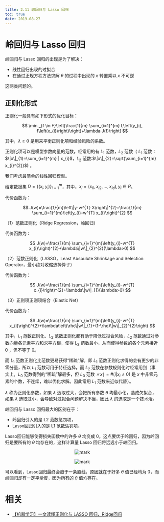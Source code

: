 ```yaml
---
title: 2.11 岭回归与 Lasso 回归
toc: true
date: 2019-08-27
---
```

# 岭回归与 Lasso 回归

岭回归与 Lasso 回归的出现是为了解决：

- 线性回归出现的过拟合
- 在通过正规方程方法求解 $\theta$ 的过程中出现的 $x$ 转置乘以 $x$ 不可逆

这两类问题的。


## 正则化形式

正则化一般具有如下形式的优化目标：

$$
\min _{f \in F}\left[\frac{1}{m} \sum_{i=1}^{m} L\left(y_{i}, f\left(x_{i}\right)\right)+\lambda J(f)\right]
$$


其中，$\lambda \geq 0$ 是用来平衡正则化项和经验风险的系数。

正则化项可以是模型参数向量的范数，经常用的有 $L_{1}$ 范数，$L_{2}$ 范数（ $L_{1}$ 范数：$\|x\|_{1}=\sum_{i=1}^{m} | x_{i}$，$L_{2}$ 范数:$\|x\|_{2}=\sqrt{\sum_{i=1}^{m} x_{i}^{2}}$) 。

我们考虑最简单的线性回归模型。

给定数据集 $D=\left\{\left(x_{i}, y_{i}\right)\right\}_{i=1}^{m}$，其中，$x_{i}=\left(x_{i 1}, x_{i 2}, \ldots, x_{i d}\right), y_{i} \in R$。

代价函数为：

$$
J(w)=\frac{1}{m}\left\|y-w^{T} X\right\|^{2}=\frac{1}{m} \sum_{i=1}^{m}\left(y_{i}-w^{T} x_{i}\right)^{2}
$$

（1）范数正则化（Ridge Regression，岭回归）

代价函数为：

$$
J(w)=\frac{1}{m} \sum_{i=1}^{m}\left(y_{i}-w^{T} x_{i}\right)^{2}+\lambda\|w\|_{2}^{2}(\lambda>0)
$$

（2）范数正则化（LASSO，Least Absoulute Shrinkage and Selection Operator，最小绝对收缩选择算子）

代价函数为：

$$
J(w)=\frac{1}{m} \sum_{i=1}^{m}\left(y_{i}-w^{T} x_{i}\right)^{2}+\lambda\|w\|_{1}(\lambda>0)
$$

（3）正则项正则项结合（Elastic Net）

代价函数为：

$$
J(w)=\frac{1}{m} \sum_{i=1}^{m}\left(y_{i}-w^{T} x_{i}\right)^{2}+\lambda\left(\rho\|w\|_{1}+(1-\rho)\|w\|_{2}^{2}\right)
$$

其中，$L_{1}$ 范数正则化、$L_{2}$ 范数正则化都有助于降低过拟合风险，$L_{2}$ 范数通过对参数向量各元素平方和求平方根，使得 $L_{2}$ 范数最小，从而使得参数的各个元素接近 0 ，但不等于 0。 

而 $L_{1}$ 范数正则化比范数更易获得“稀疏”解，即 $L_{1}$ 范数正则化求得的会有更少的非零分量，所以 $L_{1}$ 范数可用于特征选择，而 $L_{2}$ 范数在参数规则化时经常用到（事实上，$L_{0}$ 范数得到的“稀疏”解最多，但 $L_{0}$ 范数 $\|x\|=\#\left(i | x_{i} \neq 0\right)$ 是 $x$ 中非零元素的个数，不连续，难以优化求解。因此常用 $L_{1}$ 范数来近似代替）。



$\lambda$ 称为正则化参数，如果 $\lambda$ 选取过大，会把所有参数 $\theta$ 均最小化，造成欠拟合，如果 $\lambda$ 选取过小，会导致对过拟合问题解决不当，因此 $\lambda$ 的选取是一个技术活。


岭回归与 Lasso 回归最大的区别在于：

- 岭回归引入的是 L2 范数惩罚项，
- Lasso回归引入的是 L1 范数惩罚项，

Lasso回归能够使得损失函数中的许多 $\theta$ 均变成 $0$，这点要优于岭回归，因为岭回归是要所有的 $\theta$ 均存在的，这样计算量 Lasso 回归将远远小于岭回归。


<center>

![mark](http://images.iterate.site/blog/image/20190827/GtX7y4VMg6s8.png?imageslim)

</center>

<center>

![mark](http://images.iterate.site/blog/image/20190827/uybLI8Qbfpao.png?imageslim)

</center>

可以看到，Lasso回归最终会趋于一条直线，原因就在于好多  $\theta$ 值已经均为 $0$，而岭回归却有一定平滑度，因为所有的 $\theta$ 值均存在。




# 相关

- [【机器学习】一文读懂正则化与 LASSO 回归，Ridge回归](https://blog.csdn.net/pxhdky/article/details/82960659)
